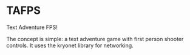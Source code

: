 TAFPS
=====

Text Adventure FPS!

The concept is simple: a text adventure game with first person shooter controls. It uses the kryonet library for networking.
